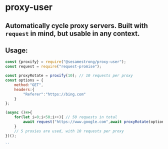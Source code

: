 # proxy-user

## Automatically cycle proxy servers. Built with `request` in mind, but usable in any context.

## Usage:

```js
const {proxify} = require("@sesamestrong/proxy-user");
const request = require("request-promise");

const proxyRotate = proxify(10); // 10 requests per proxy
const options = {
    method:"GET",
    headers:{
        "Referer":"https://bing.com"
    }
};

(async ()=>{
    for(let i=0;i<50;i++){ // 50 requests in total
        await request("https://www.google.com",await proxyRotate(options));
    }
    // 5 proxies are used, with 10 requests per proxy
})();

``
